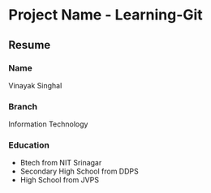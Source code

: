 # Project Name - Learning-Git

## Resume

### Name

Vinayak Singhal

### Branch

Information Technology

### Education

- Btech from NIT Srinagar
- Secondary High School from DDPS
- High School from JVPS
